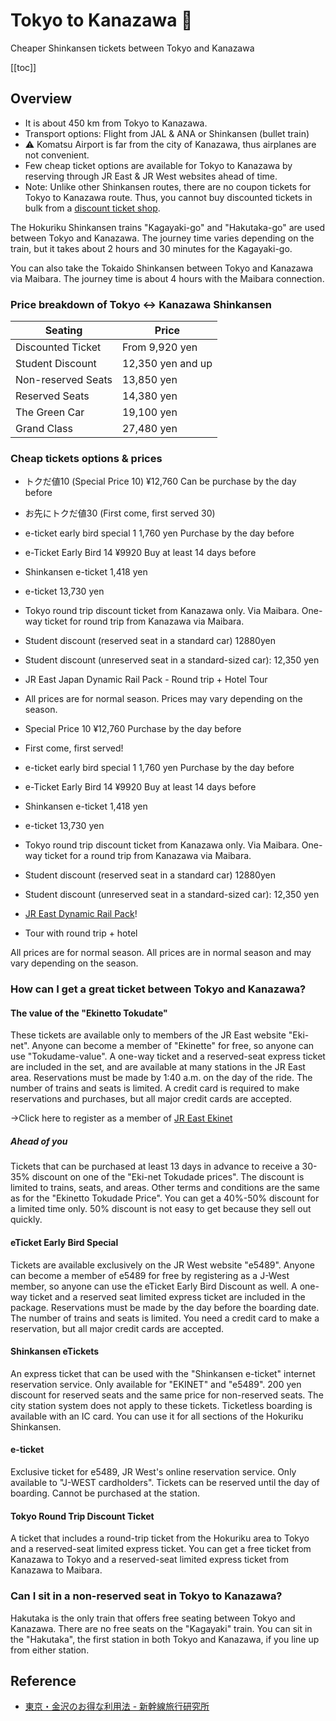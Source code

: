 # Tokyo to Kanazawa 🚅

Cheaper Shinkansen tickets between Tokyo and Kanazawa

[[toc]]


## Overview

* It is about 450 km from Tokyo to Kanazawa.
* Transport options: Flight from JAL & ANA or Shinkansen (bullet train)
* ⚠️ Komatsu Airport is far from the city of Kanazawa, thus airplanes are not convenient.
* Few cheap ticket options are available for Tokyo to Kanazawa by reserving through JR East & JR West websites ahead of time.
* Note: Unlike other Shinkansen routes, there are no coupon tickets for Tokyo to Kanazawa route. Thus, you cannot buy discounted tickets in bulk from a [discount ticket shop](https://guidable.co/shopping-service/3-big-discount-ticket-shops-in-japan/).

The Hokuriku Shinkansen trains "Kagayaki-go" and "Hakutaka-go" are used between Tokyo and Kanazawa. The journey time varies depending on the train, but it takes about 2 hours and 30 minutes for the Kagayaki-go.

You can also take the Tokaido Shinkansen between Tokyo and Kanazawa via Maibara. The journey time is about 4 hours with the Maibara connection.


### Price breakdown of Tokyo <-> Kanazawa Shinkansen

| Seating            | Price             |
| ------------------ | ----------------- |
| Discounted Ticket  | From 9,920 yen    |
| Student Discount   | 12,350 yen and up |
| Non-reserved Seats | 13,850 yen        |
| Reserved Seats     | 14,380 yen        |
| The Green Car      | 19,100 yen        |
| Grand Class        | 27,480 yen        |


### Cheap tickets options & prices

* トクだ値10 (Special Price 10) ¥12,760 Can be purchase by the day before
* お先にトクだ値30 (First come, first served 30)
* e-ticket early bird special 1 1,760 yen Purchase by the day before
* e-Ticket Early Bird 14 ¥9920 Buy at least 14 days before
* Shinkansen e-ticket 1,418 yen
* e-ticket 13,730 yen
* Tokyo round trip discount ticket from Kanazawa only. Via Maibara. One-way ticket for round trip from Kanazawa via Maibara.
* Student discount (reserved seat in a standard car) 12880yen
* Student discount (unreserved seat in a standard-sized car): 12,350 yen
* JR East Japan Dynamic Rail Pack - Round trip + Hotel Tour
* All prices are for normal season. Prices may vary depending on the season.


* Special Price 10 ¥12,760 Purchase by the day before
* First come, first served!
* e-ticket early bird special 1 1,760 yen Purchase by the day before
* e-Ticket Early Bird 14 ¥9920 Buy at least 14 days before
* Shinkansen e-ticket 1,418 yen
* e-ticket 13,730 yen
* Tokyo round trip discount ticket from Kanazawa only. Via Maibara. One-way ticket for a round trip from Kanazawa via Maibara.
* Student discount (reserved seat in a standard car) 12880yen
* Student discount (unreserved seat in a standard-sized car): 12,350 yen
* [JR East Dynamic Rail Pack](https://click.linksynergy.com/fs-bin/click?id=y9UNREykB6g&offerid=481086.60&type=3&subid=0)!
* Tour with round trip + hotel

All prices are for normal season. All prices are in normal season and may vary depending on the season.


### How can I get a great ticket between Tokyo and Kanazawa?


#### The value of the "Ekinetto Tokudate"

These tickets are available only to members of the JR East website "Eki-net". Anyone can become a member of "Ekinette" for free, so anyone can use "Tokudame-value". A one-way ticket and a reserved-seat express ticket are included in the set, and are available at many stations in the JR East area. Reservations must be made by 1:40 a.m. on the day of the ride. The number of trains and seats is limited. A credit card is required to make reservations and purchases, but all major credit cards are accepted.

→Click here to register as a member of [JR East Ekinet](https://ck.jp.ap.valuecommerce.com/servlet/referral?sid=2988224&pid=882534645)


##### Ahead of you

Tickets that can be purchased at least 13 days in advance to receive a 30-35% discount on one of the "Eki-net Tokudade prices". The discount is limited to trains, seats, and areas. Other terms and conditions are the same as for the "Ekinetto Tokudade Price". You can get a 40%-50% discount for a limited time only. 50% discount is not easy to get because they sell out quickly.


#### eTicket Early Bird Special

Tickets are available exclusively on the JR West website "e5489". Anyone can become a member of e5489 for free by registering as a J-West member, so anyone can use the eTicket Early Bird Discount as well. A one-way ticket and a reserved seat limited express ticket are included in the package. Reservations must be made by the day before the boarding date. The number of trains and seats is limited. You need a credit card to make a reservation, but all major credit cards are accepted.


#### Shinkansen eTickets

An express ticket that can be used with the "Shinkansen e-ticket" internet reservation service. Only available for "EKINET" and "e5489". 200 yen discount for reserved seats and the same price for non-reserved seats. The city station system does not apply to these tickets. Ticketless boarding is available with an IC card. You can use it for all sections of the Hokuriku Shinkansen.


#### e-ticket

Exclusive ticket for e5489, JR West's online reservation service. Only available to "J-WEST cardholders". Tickets can be reserved until the day of boarding. Cannot be purchased at the station.


#### Tokyo Round Trip Discount Ticket

A ticket that includes a round-trip ticket from the Hokuriku area to Tokyo and a reserved-seat limited express ticket. You can get a free ticket from Kanazawa to Tokyo and a reserved-seat limited express ticket from Kanazawa to Maibara.


### Can I sit in a non-reserved seat in Tokyo to Kanazawa?

Hakutaka is the only train that offers free seating between Tokyo and Kanazawa. There are no free seats on the "Kagayaki" train. You can sit in the "Hakutaka", the first station in both Tokyo and Kanazawa, if you line up from either station.


## Reference

* [東京・金沢のお得な利用法 - 新幹線旅行研究所](https://shinkansen.tabiris.com/tokyo_kanazawa.html)
